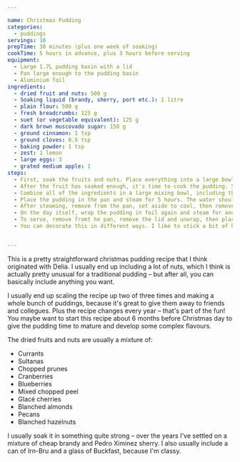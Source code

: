 ```yaml
---

name: Christmas Pudding
categories:
  - puddings
servings: 10
prepTime: 30 minutes (plus one week of soaking)
cookTime: 5 hours in advance, plus 3 hours before serving
equipment:
  - Large 1.7L pudding basin with a lid
  - Pan large enough to the pudding basin
  - Aluminium foil
ingredients:
  - dried fruit and nuts: 500 g
  - Soaking liquid (brandy, sherry, port etc.): 1 litre
  - plain flour: 500 g
  - fresh breadcrumbs: 125 g
  - suet (or vegetable equivalent): 125 g
  - dark brown muscovado sugar: 150 g
  - ground cinnamon: 1 tsp
  - ground cloves: 0.5 tsp
  - baking powder: 1 tsp
  - zest: 1 lemon
  - large eggs: 3
  - grated medium apple: 1
steps:
  - First, soak the fruits and nuts. Place everything into a large bowl, cover with the liquid, and stir thoroughly. Cover and leave in a dark, cool place for about a week, topping up with liquid if needed.
  - After the fruit has soaked enough, it's time to cook the pudding. Start a pot of water boiling, large enough to hold the pudding basin you're using, and make sure the basin is throughly greased with a bit of butter.
  - Combine all of the ingredients in a large mixing bowl, including the steeped fruit – making sure you get all of the liquid. Mix thoroughly, then press the mixture down into the prepared pudding basin. Wrap the top with a greased sheet of foil, then place the lid tighly on top.
  - Place the pudding in the pan and steam for 5 hours. The water should be about halfway up the side of the basin; make sure to check it frequently to avoid it boiling dry (I once ruined a pudding by not doing this, so be careful!).
  - After steaming, remove from the pan, set aside to cool, then remove the foil and store the basin out of the way until Christmas.
  - On the day itself, wrap the pudding in foil again and steam for another three hours.
  - To serve, remove fromt he pan, remove the lid and unwrap, then place a plate on top, turn the basin upside down and give it a little squeeze.
  - You can decorate this in different ways. I like to stick a bit of holly on top, or you can gently caramelise some half-slices of orange and arrange artfully around the base.


---
```


This is a pretty straightforward christmas pudding recipe that I think originated with Delia. I usually end up including a lot of nuts, which I think is actually pretty unusual for a traditional pudding – but after all, you can basically include anything you want.

I usually end up scaling the recipe up two of three times and making a whole bunch of puddings, because it's great to give them away to friends and collegues. Plus the recipe changes every year – that's part of the fun! You maybe want to start this recipe about 6 months before Christmas day to give the pudding time to mature and develop some complex flavours.

The dried fruits and nuts are usually a mixture of:

- Currants
- Sultanas
- Chopped prunes
- Cranberries
- Blueberries
- Mixed chopped peel
- Glacé cherries
- Blanched almonds
- Pecans
- Blanched hazelnuts

I usually soak it in something quite strong – over the years I've settled on a mixture of cheap brandy and Pedro Ximinez sherry. I also usually include a can of Irn-Bru and a glass of Buckfast, because I'm classy.
